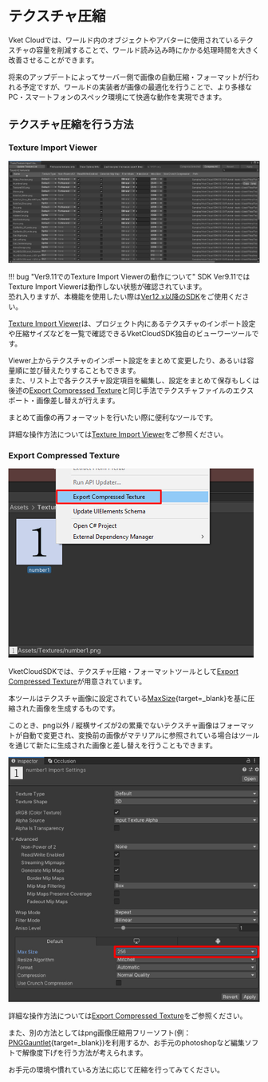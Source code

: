 # テクスチャ圧縮

Vket Cloudでは、ワールド内のオブジェクトやアバターに使用されているテクスチャの容量を削減することで、ワールド読み込み時にかかる処理時間を大きく改善させることができます。

将来のアップデートによってサーバー側で画像の自動圧縮・フォーマットが行われる予定ですが、ワールドの実装者が画像の最適化を行うことで、より多様なPC・スマートフォンのスペック環境にて快適な動作を実現できます。

## テクスチャ圧縮を行う方法

### Texture Import Viewer

![TextureImportViewer_1](../SDKTools/img/TextureImportViewer_1.jpg)

!!! bug "Ver9.11でのTexture Import Viewerの動作について"
    SDK Ver9.11ではTexture Import Viewerは動作しない状態が確認されています。<br>
    恐れ入りますが、本機能を使用したい際は[Ver12.x以降のSDK](../AboutVketCloudSDK/SetupSDK_external.md#sdk)をご使用ください。

[Texture Import Viewer](../SDKTools/TextureImportViewer.md)は、プロジェクト内にあるテクスチャのインポート設定や圧縮サイズなどを一覧で確認できるVketCloudSDK独自のビューワーツールです。

Viewer上からテクスチャのインポート設定をまとめて変更したり、あるいは容量順に並び替えたりすることもできます。<br>
また、リスト上で各テクスチャ設定項目を編集し、設定をまとめて保存もしくは後述の[Export Compressed Texture](../SDKTools/ExportCompressedTexture.md)と同じ手法でテクスチャファイルのエクスポート・画像差し替えが行えます。

まとめて画像の再フォーマットを行いたい際に便利なツールです。

詳細な操作方法については[Texture Import Viewer](../SDKTools/TextureImportViewer.md)をご参照ください。

### Export Compressed Texture

![ExportCompressedTexture_1](../SDKTools/img/ExportCompressedTexture_1.jpg)

VketCloudSDKでは、テクスチャ圧縮・フォーマットツールとして[Export Compressed Texture](../SDKTools/ExportCompressedTexture.md)が用意されています。

本ツールはテクスチャ画像に設定されている[MaxSize](https://docs.unity3d.com/ja/2019.4/Manual/class-TextureImporter.html){target=_blank}を基に圧縮された画像を生成するものです。

このとき、png以外 / 縦横サイズが2の累乗でないテクスチャ画像はフォーマットが自動で変更され、変換前の画像がマテリアルに参照されている場合はツールを通じて新たに生成された画像と差し替えを行うこともできます。

![ExportCompressedTexture_2](../SDKTools/img/ExportCompressedTexture_2.jpg)

詳細な操作方法については[Export Compressed Texture](../SDKTools/ExportCompressedTexture.md)をご参照ください。

また、別の方法としてはpng画像圧縮用フリーソフト(例：[PNGGauntlet](https://pnggauntlet.com/){target=_blank})を利用するか、お手元のphotoshopなど編集ソフトで解像度下げを行う方法が考えられます。

お手元の環境や慣れている方法に応じて圧縮を行ってみてください。
